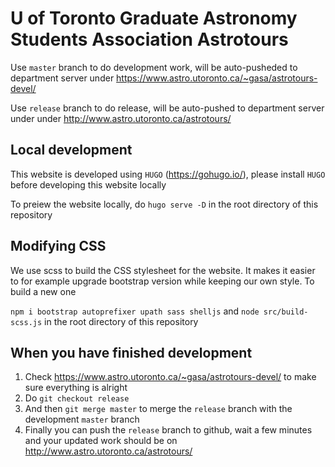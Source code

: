 # U of Toronto Graduate Astronomy Students Association Astrotours

Use ``master`` branch to do development work, will be auto-pusheded to department server under https://www.astro.utoronto.ca/~gasa/astrotours-devel/

Use ``release`` branch to do release, will be auto-pushed to department server under under http://www.astro.utoronto.ca/astrotours/


## Local development

This website is developed using ``HUGO`` (https://gohugo.io/), please install ``HUGO`` before developing this website locally

To preiew the website locally, do ``hugo serve -D`` in the root directory of this repository

## Modifying CSS

We use scss to build the CSS stylesheet for the website. It makes it easier to for example upgrade bootstrap version while keeping our own style. To build a new one

``npm i bootstrap autoprefixer upath sass shelljs`` and ``node src/build-scss.js`` in the root directory of this repository

## When you have finished development

1. Check https://www.astro.utoronto.ca/~gasa/astrotours-devel/ to make sure everything is alright
1. Do ``git checkout release``
1. And then ``git merge master`` to merge the ``release`` branch with the development ``master`` branch
1. Finally you can push the ``release`` branch to github, wait a few minutes and your updated work should be on http://www.astro.utoronto.ca/astrotours/

